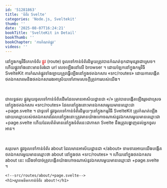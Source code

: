 ```yaml
---
id: '51281863'
title: 'ទំព័រ Svelte'
categories: 'Node.js, Sveltekit'
thumb: ''
date: '2025-08-07T16:24:21'
bookTitle: 'SvelteKit in Detail'
bookThumb: ''
bookChapter: 'ការកំណត់​ផ្លូវ'
videos: ''
---
```

<p>នៅ​ក្នុង​កម្មវិធី​គេហទំព័រ <span style="color:hsl(0,75%,60%);"><strong>ផ្លូវ</strong></span> (route) ​ចូល​ទៅកាន់​ទំព័រ​និមួយ​ត្រូវ​បាន​កំណត់​ទុក​ជាមុន​រួច​ជាស្រេច។ ហើយ​ផ្លូវ​ទាំងនោះ​មាន​ទំរង់​ជា url លេច​ឡើង​នៅ​លើ​ browser ។ ដោយ​ឡែក​នៅ​ក្នុង​កម្មវិធី SvelteKit ការកំណត់​ផ្លូវ​ទាំងឡាយ​ត្រូវ​ធ្វើ​ឡើង​នៅ​ក្នុង​ថត​ឯកសារ «src/routes» ដោយ​ការបង្កើត​ថត​ឯកសារមេ​និង​ថត​ឯកសាររង​អាស្រ័យ​ទៅ​តាម​សេចក្តី​ត្រូវការ​របស់យើង​។&nbsp;</p><p>&nbsp;</p><p>ជាលទ្ធផល ផ្លូវ​មួយ​ចូល​ទៅ​កាន់​ទំព័រ​ដើម​ដែល​មាន​អាស័យដ្ឋាន​ជា «/» ត្រូវ​បាន​បង្កើត​ឡើង​រួច​ជាស្រេច​នៅ​ក្នុង​ថតឯកសារ «src/routes» ដែល​នៅ​ក្នុង​នោះ​មាន​ឯកសារ​មួយ​មាន​ឈ្មោះ​ជា​ +page.svelte ។ ជាទូទៅ ផ្លូវ​ចូល​ទៅ​​កាន់​ទំព័រ​និមួយ​ៗ​នៅ​ក្នុង​កម្មវិធី SvelteKit ត្រូវ​កំណត់​ឡើង​ដោយឈ្មោះ​របស់ថត​​ឯកសារដែល​នៅ​ក្នុង​នោះ​ត្រូវ​មាន​យ៉ាង​ហោច​ណាស់នូវ​​​ឯកសារ​មួយ​មាន​ឈ្មោះ​ជា +page.svelte ហើយ​ដែល​​ព័ត៌មាន​នៅ​ក្នុង​ទំព័រ​នេះជា​ភាសា Svelte នឹង​ត្រូវ​បង្ហាញ​ដល់​អ្នក​ចូល​​អាន​​។&nbsp;</p><p>&nbsp;</p><p>សរុប​មក ផ្លូវ​ចូល​ទៅកាន់​ទំព័រ about ដែល​មាន​អាស័យដ្ឋាន​ជា «/about» ទាមទារ​អោយ​យើង​បង្កើត​ថត​ឯកសារ​មួយ​មាន​ឈ្មោះ​ថា about ​​នៅ​ក្នុង​ថត «src/routes» ។ ហើយ​នៅ​ក្នុង​ថត​ឯកសារ about នេះ​ យើង​ចាំបាច់​ត្រូវ​បង្កើត​​យ៉ាង​ហោច​ណាស់​នូវ​ឯកសារ​មួយមាន​ឈ្មោះ​ជា +page.svelte ។</p><pre><code class="svelte">&lt;!--src/routes/about/+page.svelte--&gt;
&lt;h1&gt;ស្វាគមន៍​មក​កាន់ទំព័រ about!&lt;/h1&gt;</code></pre>